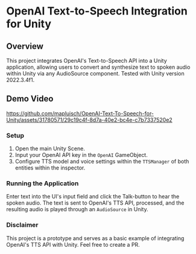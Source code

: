 # OpenAI Text-to-Speech Integration for Unity

## Overview
This project integrates OpenAI's Text-to-Speech API into a Unity application, allowing users to convert and synthesize text to spoken audio within Unity via any AudioSource component.
Tested with Unity version 2022.3.4f1.

## Demo Video
https://github.com/mapluisch/OpenAI-Text-To-Speech-for-Unity/assets/31780571/29c19c4f-8d7a-40e2-bc4e-c7b7337520e2

### Setup
1. Open the main Unity Scene.
2. Input your OpenAI API key in the `OpenAI` GameObject.
3. Configure TTS model and voice settings within the `TTSManager` of both entities within the inspector.

### Running the Application
Enter text into the UI's input field and click the Talk-button to hear the spoken audio. The text is sent to OpenAI's TTS API, processed, and the resulting audio is played through an `AudioSource` in Unity.

### Disclaimer
This project is a prototype and serves as a basic example of integrating OpenAI's TTS API with Unity. Feel free to create a PR.
